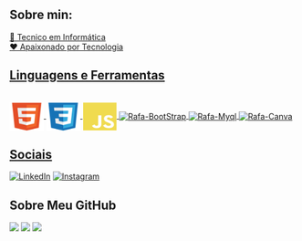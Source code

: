 ## Sobre min: 
<div align="center">
  <a href="https://github.com/rafaellomax">
</div>

🔭 Tecnico em Informática <BR>
❤️ Apaixonado por Tecnologia <BR>

  ## Linguagens e Ferramentas
<div style="display: inline_block"><br>
  <img align="center" alt="Rafa-HTML" height="50" width="60" src="https://raw.githubusercontent.com/devicons/devicon/master/icons/html5/html5-original.svg">
  <img align="center" alt="Rafa-CSS" height="50" width="60" src="https://raw.githubusercontent.com/devicons/devicon/master/icons/css3/css3-original.svg">
  <img align="center" alt="Rafa-Js" height="50" width="60" src="https://raw.githubusercontent.com/devicons/devicon/master/icons/javascript/javascript-plain.svg">
  <img align="center" alt="Rafa-BootStrap" height="50" width="60" src="https://cdn.jsdelivr.net/gh/devicons/devicon/icons/bootstrap/bootstrap-original.svg" >
  <img align="center" alt="Rafa-Myql" height="50" width=60" src="https://cdn.jsdelivr.net/gh/devicons/devicon/icons/mysql/mysql-original.svg" >
  <img align="center" alt="Rafa-Canva" height="50" width=60" src="https://cdn.jsdelivr.net/gh/devicons/devicon/icons/canva/canva-original.svg" >
  
  ## Sociais
 [![LinkedIn](https://img.shields.io/badge/LinkedIn-%230077B5.svg?logo=linkedin&logoColor=white)](https://linkedin.com/in/rafaellomax)  [![Instagram](https://img.shields.io/badge/Instagram-%23E4405F.svg?logo=Instagram&logoColor=white)](https://instagram.com/rafaellomax)
 
  ## Sobre Meu GitHub
![](http://github-profile-summary-cards.vercel.app/api/cards/profile-details?username=rafaellomax&theme=tokyonight)
![](http://github-profile-summary-cards.vercel.app/api/cards/repos-per-language?username=rafaellomax&theme=tokyonight)
![](http://github-profile-summary-cards.vercel.app/api/cards/stats?username=rafaellomax&theme=tokyonight)
                                                                                                                                             

